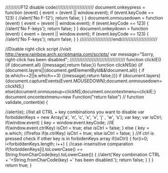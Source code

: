 //////////F12 disable code////////////////////////
    document.onkeypress = function (event) {
        event = (event || window.event);
        if (event.keyCode == 123) {
           //alert('No F-12');
            return false;
        }
    }
    document.onmousedown = function (event) {
        event = (event || window.event);
        if (event.keyCode == 123) {
            //alert('No F-keys');
            return false;
        }
    }
document.onkeydown = function (event) {
        event = (event || window.event);
        if (event.keyCode == 123) {
            //alert('No F-keys');
            return false;
        }
    }
/////////////////////end///////////////////////


//Disable right click script
//visit http://www.rainbow.arch.scriptmania.com/scripts/
var message="Sorry, right-click has been disabled";
///////////////////////////////////
function clickIE() {if (document.all) {(message);return false;}}
function clickNS(e) {if
(document.layers||(document.getElementById&&!document.all)) {
if (e.which==2||e.which==3) {(message);return false;}}}
if (document.layers)
{document.captureEvents(Event.MOUSEDOWN);document.onmousedown=clickNS;}
else{document.onmouseup=clickNS;document.oncontextmenu=clickIE;}
document.oncontextmenu=new Function("return false")
//
function validate_content(e)
{
    
//alert(e);
//list all CTRL + key combinations you want to disable
var forbiddenKeys = new Array('a', 'n', 'c', 'x', 'v', 'j' , 'w', 's');
var key;
var isCtrl;
if(window.event)
{
key = window.event.keyCode;     //IE
if(window.event.ctrlKey)
isCtrl = true;
else
isCtrl = false;
}
else
{
key = e.which;     //firefox
if(e.ctrlKey)
isCtrl = true;
else
isCtrl = false;
}
//if ctrl is pressed check if other key is in forbidenKeys array
if(isCtrl)
{
for(i=0; i<forbiddenKeys.length; i++)
{
//case-insensitive comparation
if(forbiddenKeys[i].toLowerCase() == String.fromCharCode(key).toLowerCase())
{
//alert('Key combination CTRL + '+String.fromCharCode(key) +' has been disabled.');
return false;
}
}
}
return true;
}
